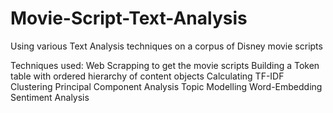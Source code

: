# Movie-Script-Text-Analysis
Using various Text Analysis techniques on a corpus of Disney movie scripts

Techniques used:
Web Scrapping to get the movie scripts
Building a Token table with ordered hierarchy of content objects
Calculating TF-IDF
Clustering
Principal Component Analysis
Topic Modelling
Word-Embedding
Sentiment Analysis

